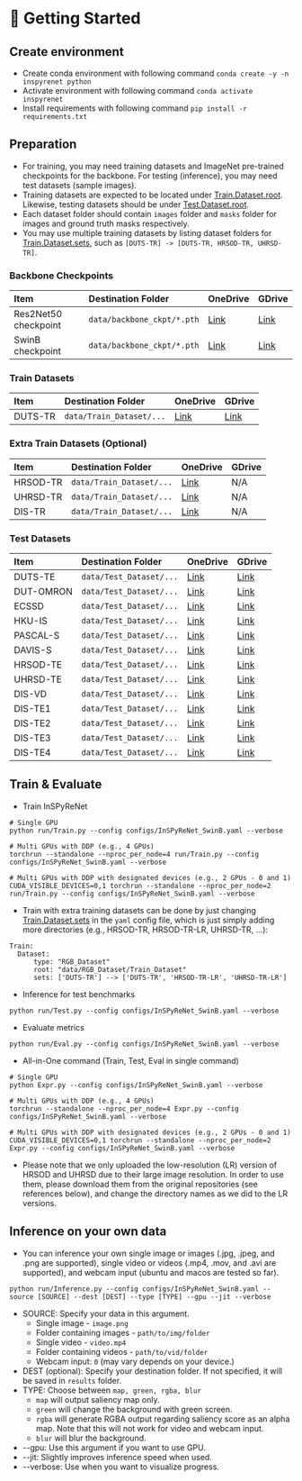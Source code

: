 # :flight_departure: Getting Started

## Create environment
  + Create conda environment with following command `conda create -y -n inspyrenet python`
  + Activate environment with following command `conda activate inspyrenet`
  + Install requirements with following command `pip install -r requirements.txt`
  
## Preparation

* For training, you may need training datasets and ImageNet pre-trained checkpoints for the backbone. For testing (inference), you may need test datasets (sample images).
* Training datasets are expected to be located under [Train.Dataset.root](https://github.com/plemeri/InSPyReNet/blob/main/configs/InSPyReNet_SwinB.yaml#L10). Likewise, testing datasets should be under [Test.Dataset.root](https://github.com/plemeri/InSPyReNet/blob/main/configs/InSPyReNet_SwinB.yaml#L58).
* Each dataset folder should contain `images` folder and `masks` folder for images and ground truth masks respectively.
* You may use multiple training datasets by listing dataset folders for [Train.Dataset.sets](https://github.com/plemeri/InSPyReNet/blob/main/configs/InSPyReNet_SwinB.yaml#L12), such as `[DUTS-TR] -> [DUTS-TR, HRSOD-TR, UHRSD-TR]`.

### Backbone Checkpoints
Item | Destination Folder | OneDrive | GDrive
:-|:-|:-|:-
Res2Net50 checkpoint | `data/backbone_ckpt/*.pth` | [Link](https://postechackr-my.sharepoint.com/:u:/g/personal/taehoon1018_postech_ac_kr/EUO7GDBwoC9CulTPdnq_yhQBlc0SIyyELMy3OmrNhOjcGg?e=T3PVyG) | [Link](https://drive.google.com/file/d/1MMhioAsZ-oYa5FpnTi22XBGh5HkjLX3y/view?usp=sharing)
SwinB checkpoint     | `data/backbone_ckpt/*.pth` | [Link](https://postechackr-my.sharepoint.com/:u:/g/personal/taehoon1018_postech_ac_kr/ESlYCLy0endMhcZm9eC2A4ABatxupp4UPh03EcqFjbtSRw?e=7y6lLt) | [Link](https://drive.google.com/file/d/1fBJFMupe5pV-Vtou-k8LTvHclWs0y1bI/view?usp=sharing)

### Train Datasets
Item | Destination Folder | OneDrive | GDrive
:-|:-|:-|:-
DUTS-TR | `data/Train_Dataset/...`   | [Link](https://postechackr-my.sharepoint.com/:u:/g/personal/taehoon1018_postech_ac_kr/EQ7L2XS-5YFMuJGee7o7HQ8BdRSLO8utbC_zRrv-KtqQ3Q?e=bCSIeo) | [Link](https://drive.google.com/file/d/1hy5UTq65uQWFO5yzhEn9KFIbdvhduThP/view?usp=share_link)

### Extra Train Datasets (Optional)
Item | Destination Folder | OneDrive | GDrive
:-|:-|:-|:-
HRSOD-TR | `data/Train_Dataset/...`   | [Link](https://postechackr-my.sharepoint.com/:u:/g/personal/taehoon1018_postech_ac_kr/EfUx92hUgZJNrWPj46PC0yEBXcorQskXOCSz8SnGH5AcLQ?e=WA5pc6) | N/A
UHRSD-TR | `data/Train_Dataset/...`   | [Link](https://postechackr-my.sharepoint.com/:u:/g/personal/taehoon1018_postech_ac_kr/Ea4_UCbsKmhKnMCccAJOTLgBmQFsQ4KhJSf2jx8WQqj3Wg?e=18kYZS) | N/A
DIS-TR   | `data/Train_Dataset/...`   | [Link](https://postechackr-my.sharepoint.com/:u:/g/personal/taehoon1018_postech_ac_kr/EZtZJ493tVNJjBIpNLdus68B3u906PdWtHsf87pulj78jw?e=bUg2UQ) | N/A

### Test Datasets
Item | Destination Folder | OneDrive | GDrive
:-|:-|:-|:-
DUTS-TE   | `data/Test_Dataset/...` | [Link](https://postechackr-my.sharepoint.com/:u:/g/personal/taehoon1018_postech_ac_kr/EfuCxjveXphPpIska9BxHDMBHpYroEKdVlq9HsonZ4wLDw?e=Mz5giA) | [Link](https://drive.google.com/file/d/1w4pigcQe9zplMulp1rAwmp6yYXmEbmvy/view?usp=share_link) 
DUT-OMRON | `data/Test_Dataset/...` | [Link](https://postechackr-my.sharepoint.com/:u:/g/personal/taehoon1018_postech_ac_kr/ERvApm9rHH5LiR4NJoWHqDoBCneUQNextk8EjQ_Hy0bUHg?e=wTRZQb) | [Link](https://drive.google.com/file/d/1qIm_GQLLQkP6s-xDZhmp_FEAalavJDXf/view?usp=sharing) 
ECSSD     | `data/Test_Dataset/...` | [Link](https://postechackr-my.sharepoint.com/:u:/g/personal/taehoon1018_postech_ac_kr/ES_GCdS0yblBmnRaDZ8xmKQBPU_qeECTVB9vlPUups8bnA?e=POVAlG) | [Link](https://drive.google.com/file/d/1qk_12KLGX6FPr1P_S9dQ7vXKaMqyIRoA/view?usp=sharing) 
HKU-IS    | `data/Test_Dataset/...` | [Link](https://postechackr-my.sharepoint.com/:u:/g/personal/taehoon1018_postech_ac_kr/EYBRVvC1MJRAgSfzt0zaG94BU_UWaVrvpv4tjogu4vSV6w?e=TKN7hQ) | [Link](https://drive.google.com/file/d/1H3szJYbr5_CRCzrYfhPHThTgszkKd1EU/view?usp=share_link) 
PASCAL-S  | `data/Test_Dataset/...` | [Link](https://postechackr-my.sharepoint.com/:u:/g/personal/taehoon1018_postech_ac_kr/EfUDGDckMnZHhEPy8YQGwBQB5MN3qInBkEygpIr7ccJdTQ?e=YarZaQ) | [Link](https://drive.google.com/file/d/1h0IE2DlUt0HHZcvzMV5FCxtZqQqh9Ztf/view?usp=sharing)
DAVIS-S   | `data/Test_Dataset/...` | [Link](https://postechackr-my.sharepoint.com/:u:/g/personal/taehoon1018_postech_ac_kr/Ebam8I2o-tRJgADcq-r9YOkBCDyaAdWBVWyfN-xCYyAfDQ?e=Mqz8cK) | [Link](https://drive.google.com/file/d/15F0dy9o02LPTlpUbnD9NJlGeKyKU3zOz/view?usp=sharing)
HRSOD-TE  | `data/Test_Dataset/...` | [Link](https://postechackr-my.sharepoint.com/:u:/g/personal/taehoon1018_postech_ac_kr/EbHOQZKC59xIpIdrM11ulWsBHRYY1wZY2njjWCDFXvT6IA?e=wls17m) | [Link](https://drive.google.com/file/d/1KnUCsvluS4kP2HwUFVRbKU8RK_v6rv2N/view?usp=sharing)
UHRSD-TE  | `data/Test_Dataset/...` | [Link](https://postechackr-my.sharepoint.com/:u:/g/personal/taehoon1018_postech_ac_kr/EUpc8QJffNpNpESv-vpBi40BppucqOoXm_IaK7HYJkuOog?e=JTjGmS) | [Link](https://drive.google.com/file/d/1niiHBo9LX6-I3KsEWYOi_s6cul80IYvK/view?usp=sharing)
DIS-VD    | `data/Test_Dataset/...` | [Link](https://postechackr-my.sharepoint.com/:u:/g/personal/taehoon1018_postech_ac_kr/EYJm3BqheaxNhdVoMt6X41gBgVnE4dulBwkp6pbOQtcIrQ?e=T6dtXm) | [Link](https://drive.google.com/file/d/1jhlZb3QyNPkc0o8nL3RWF0MLuVsVtJju/view?usp=sharing)
DIS-TE1   | `data/Test_Dataset/...` | [Link](https://postechackr-my.sharepoint.com/:u:/g/personal/taehoon1018_postech_ac_kr/EcGYE_Gc0cVHoHi_qUtmsawB_5v9RSpJS5PIAPlLu6xo9A?e=Nu5mkQ) | [Link](https://drive.google.com/file/d/1iz8Y4uaX3ZBy42N2MIOkmNb0D5jroFPJ/view?usp=sharing)
DIS-TE2   | `data/Test_Dataset/...` | [Link](https://postechackr-my.sharepoint.com/:u:/g/personal/taehoon1018_postech_ac_kr/EdhgMdbZ049GvMv7tNrjbbQB1wL9Ok85YshiXIkgLyTfkQ?e=mPA6Po) | [Link](https://drive.google.com/file/d/1DWSoWogTWDuS2PFbD1Qx9P8_SnSv2zTe/view?usp=sharing)
DIS-TE3   | `data/Test_Dataset/...` | [Link](https://postechackr-my.sharepoint.com/:u:/g/personal/taehoon1018_postech_ac_kr/EcxXYC_3rXxKsQBrp6BdNb4BOKxBK3_vsR9RL76n7YVG-g?e=2M0cse) | [Link](https://drive.google.com/file/d/1bIVSjsxCjMrcmV1fsGplkKl9ORiiiJTZ/view?usp=sharing)
DIS-TE4   | `data/Test_Dataset/...` | [Link](https://postechackr-my.sharepoint.com/:u:/g/personal/taehoon1018_postech_ac_kr/EdkG2SUi8flJvoYbHHOmvMABsGhkCJCsLLZlaV2E_SZimA?e=zlM2kC) | [Link](https://drive.google.com/file/d/1VuPNqkGTP1H4BFEHe807dTIkv8Kfzk5_/view?usp=sharing)

## Train & Evaluate

  * Train InSPyReNet
  ```
  # Single GPU
  python run/Train.py --config configs/InSPyReNet_SwinB.yaml --verbose
  
  # Multi GPUs with DDP (e.g., 4 GPUs)
  torchrun --standalone --nproc_per_node=4 run/Train.py --config configs/InSPyReNet_SwinB.yaml --verbose

  # Multi GPUs with DDP with designated devices (e.g., 2 GPUs - 0 and 1)
  CUDA_VISIBLE_DEVICES=0,1 torchrun --standalone --nproc_per_node=2 run/Train.py --config configs/InSPyReNet_SwinB.yaml --verbose
  ```

  * Train with extra training datasets can be done by just changing [Train.Dataset.sets](https://github.com/plemeri/InSPyReNet/blob/main/configs/InSPyReNet_SwinB.yaml#L12) in the `yaml` config file, which is just simply adding more directories (e.g., HRSOD-TR, HRSOD-TR-LR, UHRSD-TR, ...):
   ```
   Train:
     Dataset:
         type: "RGB_Dataset"
         root: "data/RGB_Dataset/Train_Dataset"
         sets: ['DUTS-TR'] --> ['DUTS-TR', 'HRSOD-TR-LR', 'UHRSD-TR-LR']
   ```
  * Inference for test benchmarks
  ```
  python run/Test.py --config configs/InSPyReNet_SwinB.yaml --verbose
  ```
  * Evaluate metrics
  ```
  python run/Eval.py --config configs/InSPyReNet_SwinB.yaml --verbose
  ```

  * All-in-One command (Train, Test, Eval in single command)
  ```
  # Single GPU
  python Expr.py --config configs/InSPyReNet_SwinB.yaml --verbose

  # Multi GPUs with DDP (e.g., 4 GPUs)
  torchrun --standalone --nproc_per_node=4 Expr.py --config configs/InSPyReNet_SwinB.yaml --verbose

  # Multi GPUs with DDP with designated devices (e.g., 2 GPUs - 0 and 1)
  CUDA_VISIBLE_DEVICES=0,1 torchrun --standalone --nproc_per_node=2 Expr.py --config configs/InSPyReNet_SwinB.yaml --verbose
  ```


   * Please note that we only uploaded the low-resolution (LR) version of HRSOD and UHRSD due to their large image resolution. In order to use them, please download them from the original repositories (see references below), and change the directory names as we did to the LR versions.

## Inference on your own data
  + You can inference your own single image or images (.jpg, .jpeg, and .png are supported), single video or videos (.mp4, .mov, and .avi are supported), and webcam input (ubuntu and macos are tested so far).
  ```
  python run/Inference.py --config configs/InSPyReNet_SwinB.yaml --source [SOURCE] --dest [DEST] --type [TYPE] --gpu --jit --verbose
  ```

  + SOURCE: Specify your data in this argument.
    + Single image - `image.png`
    + Folder containing images - `path/to/img/folder`
    + Single video - `video.mp4`
    + Folder containing videos - `path/to/vid/folder`
    + Webcam input: `0` (may vary depends on your device.)
  + DEST (optional): Specify your destination folder. If not specified, it will be saved in `results` folder.
  + TYPE: Choose between `map, green, rgba, blur`
    + `map` will output saliency map only. 
    + `green` will change the background with green screen. 
    + `rgba` will generate RGBA output regarding saliency score as an alpha map. Note that this will not work for video and webcam input. 
    + `blur` will blur the background.
  + --gpu: Use this argument if you want to use GPU. 
  + --jit: Slightly improves inference speed when used. 
  + --verbose: Use when you want to visualize progress.
